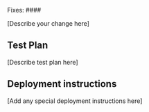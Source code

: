 <!-- Please title your PR using conventional commits (https://www.conventionalcommits.org/en/v1.0.0/): -->

Fixes: #### <!-- Replace this with the GitHub task ID this PR addresses -->

[Describe your change here]

## Test Plan

[Describe test plan here]

## Deployment instructions

[Add any special deployment instructions here]

